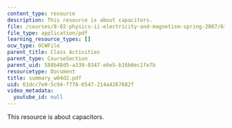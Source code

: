 ```yaml
---
content_type: resource
description: This resource is about capacitors.
file: /courses/8-02-physics-ii-electricity-and-magnetism-spring-2007/61dcc7e05c94f7786547214a4267682f_summary_w04d2.pdf
file_type: application/pdf
learning_resource_types: []
ocw_type: OCWFile
parent_title: Class Activities
parent_type: CourseSection
parent_uid: 588b48d5-a339-0347-e6e5-b16b0ec1fe7b
resourcetype: Document
title: summary_w04d2.pdf
uid: 61dcc7e0-5c94-f778-6547-214a4267682f
video_metadata:
  youtube_id: null
---
```

This resource is about capacitors.

